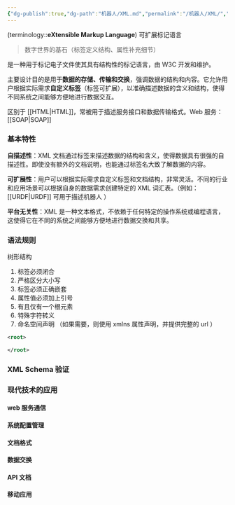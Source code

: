 ```yaml
---
{"dg-publish":true,"dg-path":"机器人/XML.md","permalink":"/机器人/XML/","dgPassFrontmatter":true,"noteIcon":"","created":"2025-01-07T21:36:18.776+08:00","updated":"2025-07-25T17:28:02.810+08:00"}
---
```



(terminology::**eXtensible Markup Language**)  可扩展标记语言 
> 数字世界的基石（标签定义结构、属性补充细节）

是一种用于标记电子文件使其具有结构性的标记语言，由 W3C 开发和维护。

主要设计目的是用于**数据的存储、传输和交换**，强调数据的结构和内容。它允许用户根据实际需求**自定义标签**（标签可扩展），以准确描述数据的含义和结构，使得不同系统之间能够方便地进行数据交互。

区别于 [[HTML\|HTML]]，常被用于描述服务接口和数据传输格式。Web 服务： [[SOAP\|SOAP]]

### 基本特性
**自描述性**：XML 文档通过标签来描述数据的结构和含义，使得数据具有很强的自描述性。即使没有额外的文档说明，也能通过标签名大致了解数据的内容。

**可扩展性**：用户可以根据实际需求自定义标签和文档结构，非常灵活。不同的行业和应用场景可以根据自身的数据需求创建特定的 XML 词汇表。（例如：[[URDF\|URDF]] 可用于描述机器人 ）

**平台无关性**：XML 是一种文本格式，不依赖于任何特定的操作系统或编程语言，这使得它在不同的系统之间能够方便地进行数据交换和共享。


### 语法规则
树形结构
1. 标签必须闭合
2. 严格区分大小写
3. 标签必须正确嵌套
4. 属性值必须加上引号
5. 有且仅有一个根元素
6. 特殊字符转义
7. 命名空间声明 （如果需要，则使用 xmlns 属性声明，并提供完整的 url ）

```XML 
<root>

</root>
```

### XML Schema 验证


### 现代技术的应用
#### web 服务通信


#### 系统配置管理

#### 文档格式


#### 数据交换


#### API 文档


#### 移动应用

